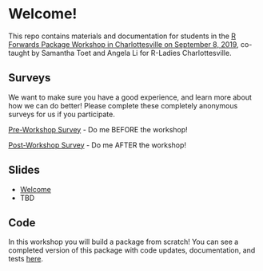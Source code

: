 # Welcome!

This repo contains materials and documentation for students in the [R Forwards Package Workshop in Charlottesville on September 8, 2019](https://www.meetup.com/rladies-charlottesville/events/263807287/), co-taught by Samantha Toet and Angela Li for R-Ladies Charlottesville.

## Surveys
We want to make sure you have a good experience, and learn more about how we can do better! 
Please complete these completely anonymous surveys for us if you participate.

[Pre-Workshop Survey](https://docs.google.com/forms/d/1gyuCrFro0Odippol7eh3zKwruGM0kuFcJVLPHj2o6bI/) - Do me BEFORE the workshop!

[Post-Workshop Survey](https://docs.google.com/forms/d/1ony9SKffDAO7h_2WuqOE0qkZt1FrW4h15qWCnK3WcvA/) - Do me AFTER the workshop!

## Slides

* [Welcome](https://docs.google.com/presentation/d/1Ng9gRzhVpw66Qt3T1cgRSP86JWVR63Q-IV9iV1yy2ZY/edit?usp=sharing)
* TBD

## Code

In this workshop you will build a package from scratch! You can see a completed version of this package with code updates, documentation, and tests [here](https://github.com/forwards/workshops/tree/master/Cville2019/demoPackage). 


